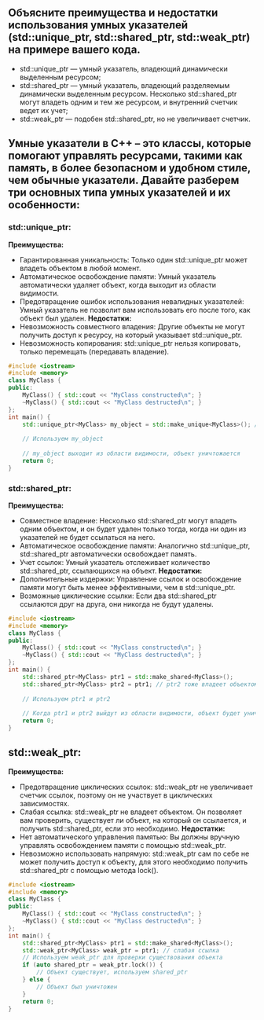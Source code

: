 ## Объясните преимущества и недостатки использования умных указателей (std::unique_ptr, std::shared_ptr, std::weak_ptr) на примере вашего кода.

- std::unique_ptr — умный указатель, владеющий динамически выделенным ресурсом;
- std::shared_ptr — умный указатель, владеющий разделяемым динамически выделенным ресурсом. Несколько std::shared_ptr могут владеть одним и тем же ресурсом, и внутренний счетчик ведет их учет;
- std::weak_ptr — подобен std::shared_ptr, но не увеличивает счетчик.

## Умные указатели в C++ – это классы, которые помогают управлять ресурсами, такими как память, в более безопасном и удобном стиле, чем обычные указатели. Давайте разберем три основных типа умных указателей и их особенности:

### std::unique_ptr:

**Преимущества:**
- Гарантированная уникальность: Только один std::unique_ptr может владеть объектом в любой момент.
- Автоматическое освобождение памяти: Умный указатель автоматически удаляет объект, когда выходит из области видимости.
- Предотвращение ошибок использования невалидных указателей: Умный указатель не позволит вам использовать его после того, как объект был удален.
**Недостатки:**
- Невозможность совместного владения: Другие объекты не могут получить доступ к ресурсу, на который указывает std::unique_ptr.
- Невозможность копирования: std::unique_ptr нельзя копировать, только перемещать (передавать владение).
```cpp
#include <iostream>
#include <memory>
class MyClass {
public:
    MyClass() { std::cout << "MyClass constructed\n"; }
    ~MyClass() { std::cout << "MyClass destructed\n"; }
};
int main() {
    std::unique_ptr<MyClass> my_object = std::make_unique<MyClass>(); // Создаем уникальный объект
    
    // Используем my_object
    
    // my_object выходит из области видимости, объект уничтожается
    return 0;
}
```


### std::shared_ptr:

**Преимущества:**
- Совместное владение: Несколько std::shared_ptr могут владеть одним объектом, и он будет удален только тогда, когда ни один из указателей не будет ссылаться на него.
- Автоматическое освобождение памяти: Аналогично std::unique_ptr, std::shared_ptr автоматически освобождает память.
- Учет ссылок: Умный указатель отслеживает количество std::shared_ptr, ссылающихся на объект.
**Недостатки:**
- Дополнительные издержки: Управление ссылок и освобождение памяти могут быть менее эффективными, чем в std::unique_ptr.
- Возможные циклические ссылки: Если два std::shared_ptr ссылаются друг на друга, они никогда не будут удалены.
```cpp
#include <iostream>
#include <memory>
class MyClass {
public:
    MyClass() { std::cout << "MyClass constructed\n"; }
    ~MyClass() { std::cout << "MyClass destructed\n"; }
};
int main() {
    std::shared_ptr<MyClass> ptr1 = std::make_shared<MyClass>(); 
    std::shared_ptr<MyClass> ptr2 = ptr1; // ptr2 тоже владеет объектом
    
    // Используем ptr1 и ptr2
    
    // Когда ptr1 и ptr2 выйдут из области видимости, объект будет уничтожен.
    return 0;
}
```

## std::weak_ptr:

**Преимущества:**
- Предотвращение циклических ссылок: std::weak_ptr не увеличивает счетчик ссылок, поэтому он не участвует в циклических зависимостях.
- Слабая ссылка: std::weak_ptr не владеет объектом. Он позволяет вам проверить, существует ли объект, на который он ссылается, и получить std::shared_ptr, если это необходимо.
**Недостатки:**
- Нет автоматического управления памятью: Вы должны вручную управлять освобождением памяти с помощью std::weak_ptr.
- Невозможно использовать напрямую: std::weak_ptr сам по себе не может получить доступ к объекту, для этого необходимо получить std::shared_ptr с помощью метода lock().
```cpp
#include <iostream>
#include <memory>
class MyClass {
public:
    MyClass() { std::cout << "MyClass constructed\n"; }
    ~MyClass() { std::cout << "MyClass destructed\n"; }
};
int main() {
    std::shared_ptr<MyClass> ptr1 = std::make_shared<MyClass>();
    std::weak_ptr<MyClass> weak_ptr = ptr1; // слабая ссылка
    // Используем weak_ptr для проверки существования объекта
    if (auto shared_ptr = weak_ptr.lock()) {
        // Объект существует, используем shared_ptr
    } else {
        // Объект был уничтожен
    }
    return 0;
}
```
